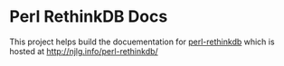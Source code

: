 # Perl RethinkDB Docs

This project helps build the docuementation for
[perl-rethinkdb](https://github.com/njlg/perl-rethinkdb) which is hosted at
http://njlg.info/perl-rethinkdb/
